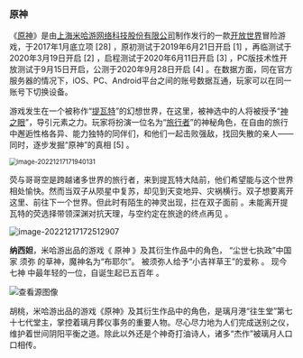### 原神

《[原神](https://ys.mihoyo.com/)》是由[上海米哈游网络科技股份有限公司](https://baike.baidu.com/item/上海米哈游网络科技股份有限公司/19987087?fromModule=lemma_inlink)制作发行的一款[开放世界](https://baike.baidu.com/item/开放世界/15488017?fromModule=lemma_inlink)冒险游戏，于2017年1月底立项 [28] ，原初测试于2019年6月21日开启 [1] ，再临测试于2020年3月19日开启 [2] ，启程测试于2020年6月11日开启 [3] ，PC版技术性开放测试于9月15日开启，公测于2020年9月28日开启 [4] 。在数据方面，同在官方服务器的情况下，iOS、PC、Android平台之间的账号数据互通，玩家可以在同一账号下切换设备。

游戏发生在一个被称作“[提瓦特](https://baike.baidu.com/item/提瓦特/24692261?fromModule=lemma_inlink)”的幻想世界，在这里，被神选中的人将被授予“[神之眼](https://baike.baidu.com/item/神之眼/24699755?fromModule=lemma_inlink)”，导引元素之力。玩家将扮演一位名为“[旅行者](https://baike.baidu.com/item/旅行者/24692330?fromModule=lemma_inlink)”的神秘角色，在自由的旅行中邂逅性格各异、能力独特的同伴们，和他们一起击败强敌，找回失散的亲人——同时，逐步发掘“原神”的真相 [5] 。

<img src="C:\Users\86136\AppData\Roaming\Typora\typora-user-images\image-20221217171940131.png" alt="image-20221217171940131" style="zoom: 80%;" />

荧与哥哥空是跨越诸多世界的旅行者，来到提瓦特大陆前，他们希望能与这个世界相处愉快。然而当双子从陨星中复苏，却见到天变地异、灾祸横行。双子想要离开这里、前往下一个世界。但此时有陌生的神灵出现，拦在双子面前  。未能离开提瓦特的荧选择带领深渊对抗天理，与空约定在旅途的终点再见 。

![image-20221217172512907](C:\Users\86136\AppData\Roaming\Typora\typora-user-images\image-20221217172512907.png)

**纳西妲**，米哈游出品的游戏《 原神 》及其衍生作品中的角色， “尘世七执政”中国家 须弥 的草神，魔神名为“布耶尔”。 被须弥人给予“小吉祥草王”的爱称 。 现今 七神 中最年轻的一位，自诞生起已五百年 。

![查看源图像](https://media.9game.cn/gamebase/2021/5/8/227079496.jpg)

胡桃，米哈游出品的游戏《原神》及其衍生作品中的角色，是璃月港“往生堂”第七十七代堂主，掌控着璃月葬仪事务的重要人物。尽心尽力地为人们完成送别之仪，维护着世间阴阳平衡之道。除此以外还是个神奇打油诗人，诸多“杰作”被璃月人口口相传。